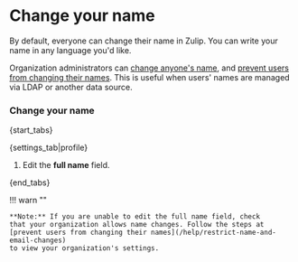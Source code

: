 # Change your name

By default, everyone can change their name in Zulip. You can write your name
in any language you'd like.

Organization administrators can [change anyone's name](/help/change-a-users-name), and
[prevent users from changing their names](/help/restrict-name-and-email-changes). This
is useful when users' names are managed via LDAP or another data source.

### Change your name

{start_tabs}

{settings_tab|profile}

1. Edit the **full name** field.

{end_tabs}

!!! warn ""

    **Note:** If you are unable to edit the full name field, check
    that your organization allows name changes. Follow the steps at
    [prevent users from changing their names](/help/restrict-name-and-email-changes)
    to view your organization's settings.
